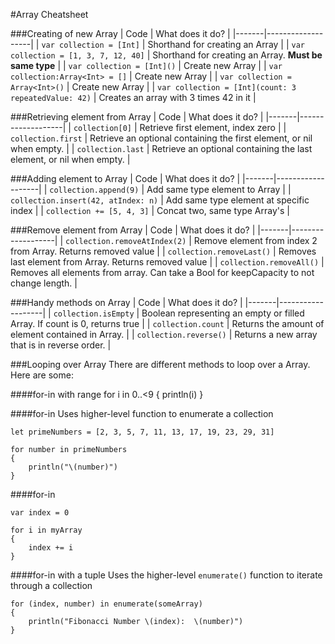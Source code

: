 #Array Cheatsheet

###Creating of new Array
| Code  | What does it do?  |
|-------|-------------------|
| `var collection = [Int]` | Shorthand for creating an Array  |
| `var collection = [1, 3, 7, 12, 40]`  | Shorthand for creating an Array. **Must be same type**  |
| `var collection = [Int]()`  | Create new Array  |
| `var collection:Array<Int> = []`  | Create new Array  |
| `var collection = Array<Int>()`  | Create new Array   |
| `var collection = [Int](count: 3 repeatedValue: 42)`  | Creates an array with 3 times 42 in it  |

###Retrieving element from Array
| Code  | What does it do?  |
|-------|-------------------|
| `collection[0]`  | Retrieve first element, index zero  |
| `collection.first`  | Retrieve an optional containing the first element, or nil when empty. |
| `collection.last`  | Retrieve an optional containing the last element, or nil when empty. |

###Adding element to Array
| Code  | What does it do?  |
|-------|-------------------|
| `collection.append(9)`  | Add same type element to Array |
| `collection.insert(42, atIndex: n)`  | Add same type element at specific index |
| `collection += [5, 4, 3]`  | Concat two, same type Array's |

###Remove element from Array
| Code  | What does it do?  |
|-------|-------------------|
| `collection.removeAtIndex(2)`  | Remove element from index 2 from Array. Returns removed value |
| `collection.removeLast()`  | Removes last element from Array. Returns removed value |
| `collection.removeAll()`  | Removes all elements from array.  Can take a Bool for keepCapacity to not change length. |

###Handy methods on Array
| Code  | What does it do?  |
|-------|-------------------|
| `collection.isEmpty`  | Boolean representing an empty or filled Array. If count is 0, returns true  |
| `collection.count`  | Returns the amount of element contained in Array. |
| `collection.reverse()`  | Returns a new array that is in reverse order. |

###Looping over Array
There are different methods to loop over a Array. Here are some:

####for-in with range
	for i in 0..<9
	{
	    println(i)
	}
	
####for-in
Uses higher-level function to enumerate a collection
		
	let primeNumbers = [2, 3, 5, 7, 11, 13, 17, 19, 23, 29, 31]
 
	for number in primeNumbers
	{
	    println("\(number)")
	}



####for-in

	var index = 0
	 
	for i in myArray
	{
	    index += i
	}
	

####for-in with a tuple
Uses the higher-level `enumerate()` function to iterate through a collection
		
	for (index, number) in enumerate(someArray)
	{
	    println("Fibonacci Number \(index):  \(number)")
	}



